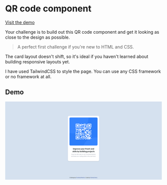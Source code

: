 # QR code component

[Visit the demo](https://qr-code-component.iran.liara.run/)

Your challenge is to build out this QR code component and get it looking as close to the design as possible.

> A perfect first challenge if you're new to HTML and CSS.

The card layout doesn't shift, so it's ideal if you haven't learned
about building responsive layouts yet.

I have used TailwindCSS to style the page. You can use any CSS framework
or no framework at all.

## Demo

![Demo](.images/Demo.png)
